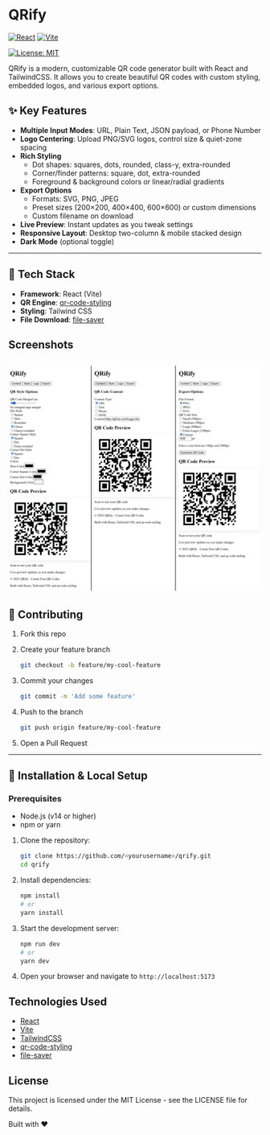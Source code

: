 # QRify

[![React](https://img.shields.io/badge/React-20232A?style=for-the-badge&logo=react&logoColor=61DAFB)](https://react.dev/)
[![Vite](https://img.shields.io/badge/Vite-646CFF?style=for-the-badge&logo=vite&logoColor=FFD62E)](https://vitejs.dev/) 

[![License: MIT](https://img.shields.io/badge/License-MIT-green)](LICENSE)

QRify is a modern, customizable QR code generator built with React and TailwindCSS. It allows you to create beautiful QR codes with custom styling, embedded logos, and various export options.


## ✨ Key Features

- **Multiple Input Modes**: URL, Plain Text, JSON payload, or Phone Number  
- **Logo Centering**: Upload PNG/SVG logos, control size & quiet-zone spacing  
- **Rich Styling**  
  - Dot shapes: squares, dots, rounded, class-y, extra-rounded  
  - Corner/finder patterns: square, dot, extra-rounded  
  - Foreground & background colors or linear/radial gradients  
- **Export Options**  
  - Formats: SVG, PNG, JPEG  
  - Preset sizes (200×200, 400×400, 600×600) or custom dimensions  
  - Custom filename on download  
- **Live Preview**: Instant updates as you tweak settings  
- **Responsive Layout**: Desktop two-column & mobile stacked design  
- **Dark Mode** (optional toggle)  

---

## 🚀 Tech Stack

- **Framework**: React (Vite)  
- **QR Engine**: [qr-code-styling](https://www.npmjs.com/package/qr-code-styling)  
- **Styling**: Tailwind CSS  
- **File Download**: [file-saver](https://github.com/eligrey/FileSaver.js/)  

## Screenshots

![Screenshots](assets/screenshots/1.png)
---
## 🤝 Contributing
1. Fork this repo 

2. Create your feature branch 
      ```bash
      git checkout -b feature/my-cool-feature
      ```
 
3. Commit your changes 
    ```bash
    git commit -m 'Add some feature'
    ```

4. Push to the branch 
    ```bash
    git push origin feature/my-cool-feature
    ```

5. Open a Pull Request
   

---

## 🔧 Installation & Local Setup

### Prerequisites
- Node.js (v14 or higher)
- npm or yarn
 

1. Clone the repository:

    ```bash
    git clone https://github.com/<yourusername>/qrify.git
    cd qrify
    ```

2. Install dependencies:

    ```bash
    npm install
    # or
    yarn install
    ```

3. Start the development server:

    ```bash
    npm run dev
    # or
    yarn dev
    ```

4. Open your browser and navigate to `http://localhost:5173`


## Technologies Used

- [React](https://reactjs.org/)
- [Vite](https://vitejs.dev/)
- [TailwindCSS](https://tailwindcss.com/)
- [qr-code-styling](https://github.com/kozakdenys/qr-code-styling)
- [file-saver](https://github.com/eligrey/FileSaver.js/)


## License

This project is licensed under the MIT License - see the LICENSE file for details.

Built with ❤️